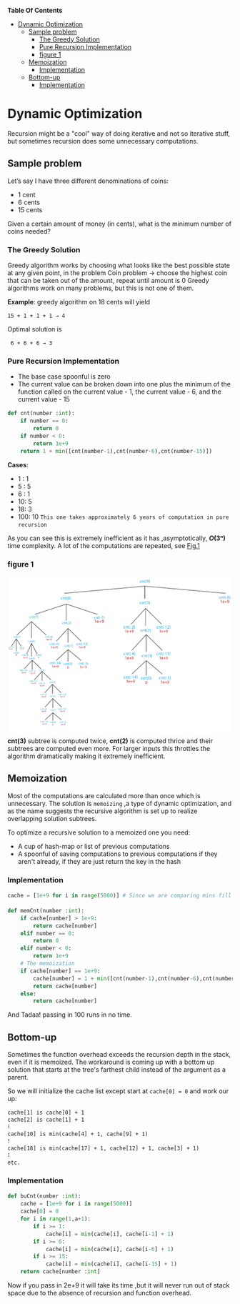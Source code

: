 **Table Of Contents**
<!-- TOC -->

- [Dynamic Optimization](#dynamic-optimization)
    - [Sample problem](#sample-problem)
        - [The Greedy Solution](#the-greedy-solution)
        - [Pure Recursion Implementation](#pure-recursion-implementation)
        - [figure 1](#figure-1)
    - [Memoization](#memoization)
        - [Implementation](#implementation)
    - [Bottom-up](#bottom-up)
        - [Implementation](#implementation-1)

<!-- /TOC -->

# Dynamic Optimization
Recursion might be a "cool" way of doing iterative and not so iterative stuff, but sometimes recursion does some unnecessary computations.

## Sample problem

Let’s say I have three different denominations of coins:
+ 1 cent
+ 6 cents
+ 15 cents

Given a certain amount of money (in cents), what is the minimum number of coins needed?

### The Greedy Solution

Greedy algorithm works by choosing what looks like the best possible state at any given point, in the problem
Coin problem → choose the highest coin that can be taken out of the amount, repeat until amount is 0
Greedy algorithms work on many problems, but this is not one of them.

**Example**: greedy algorithm on 18 cents will yield

    15 + 1 + 1 + 1 → 4
Optimal solution is

     6 + 6 + 6 → 3
### Pure Recursion Implementation
+ The base case spoonful is zero
+ The current value can be broken down into one plus the minimum of the function called on the current value - 1, the current value - 6, and the current value - 15

```python
def cnt(number :int):
    if number == 0:
        return 0
    if number < 0:
        return 1e+9
    return 1 + min([cnt(number-1),cnt(number-6),cnt(number-15)])
```
**Cases**:
+ 1 : 1
+ 5 : 5
+ 6 : 1
+ 10: 5
+ 18: 3
+ 100: 10 `This one takes approximately 6 years of computation in pure recursion`

As you can see this is extremely inefficient as it has ,asymptotically, __*O*(3ⁿ)__ time complexity. A lot of the computations are repeated, see [Fig.1](#figure-1)
### figure 1
![](Images/img9.png)
**cnt(3)** subtree is computed twice, **cnt(2)** is computed thrice and their subtrees are computed even more. For larger inputs this throttles the algorithm dramatically making it extremely inefficient.
## Memoization
Most of the computations are calculated more than once which is unnecessary. The solution is `memoizing` ,a type of dynamic optimization, and as the name suggests the recursive algorithm is set up to realize overlapping solution subtrees.

To optimize a recursive solution to a memoized one you need:
+ A cup of hash-map or list of previous computations
+ A spoonful of saving computations to previous computations if they aren't already, if they are just return the key in the hash
### Implementation
```python
cache = [1e+9 for i in range(5000)] # Since we are comparing mins fill list with arbitrarily large numbers

def memCnt(number :int):
    if cache[number] > 1e+9:
        return cache[number]
    elif number == 0:
        return 0
    elif number < 0:
        return 1e+9
    # The memoization
    if cache[number] == 1e+9:
        cache[number] = 1 + min([cnt(number-1),cnt(number-6),cnt(number-15)])
        return cache[number]
    else:
        return cache[number]
```
And Tadaa! passing in 100 runs in no time.

## Bottom-up
Sometimes the function overhead exceeds the recursion depth in the stack, even if it is memoized. The workaround is coming up with a bottom up solution that starts at the tree's farthest child instead of the argument as a parent.

So we will initialize the cache list except start at `cache[0] = 0` and work our up:

```
cache[1] is cache[0] + 1
cache[2] is cache[1] + 1
⠇
cache[10] is min(cache[4] + 1, cache[9] + 1)
⠇
cache[18] is min(cache[17] + 1, cache[12] + 1, cache[3] + 1)
⠇
etc.
```
### Implementation
```python
def buCnt(number :int):
    cache = [1e+9 for i in range(5000)]
    cache[0] = 0
    for i in range(1,a+1):
        if i >= 1:
            cache[i] = min(cache[i], cache[i-1] + 1)
        if i >= 6:
            cache[i] = min(cache[i], cache[i-6] + 1)
        if i >= 15:
            cache[i] = min(cache[i], cache[i-15] + 1)
    return cache[number :int]
```
Now if you pass in 2e+9 it will take its time ,but it will never run out of stack space due to the absence of recursion and function overhead.